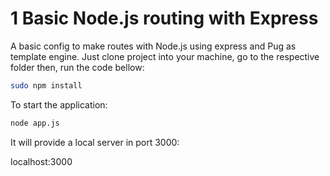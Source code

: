 # 1 Basic Node.js routing with Express

A basic config to make routes with Node.js using express and Pug as template engine.
Just clone project into your machine, go to the respective folder then, run the code bellow:

```bash
sudo npm install
```

To start the application:

```bash
node app.js
```

It will provide a local server in port 3000:

localhost:3000
